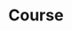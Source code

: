 
<!DOCTYPE html>
<html>
<head>
	<title>Helloworld</title>
</head>
<body>
	<h1>Course</h1>
</body>
</html>
